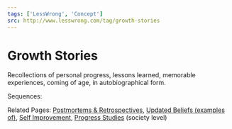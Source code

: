 ```yaml
---
tags: ['LessWrong', 'Concept']
src: http://www.lesswrong.com/tag/growth-stories
---
```


# Growth Stories
Recollections of personal progress, lessons learned, memorable experiences, coming of age, in autobiographical form.

Sequences: 

Related Pages: [Postmortems & Retrospectives](https://www.lesswrong.com/tag/postmortems-and-retrospectives), [Updated Beliefs (examples of)](https://www.lesswrong.com/tag/updated-beliefs-examples-of), [Self Improvement](https://www.lesswrong.com/tag/self-improvement), [Progress Studies](https://www.lesswrong.com/tag/progress-studies) (society level)

